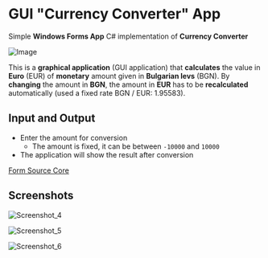 # GUI "Currency Converter" App
Simple **Windows Forms App** C# implementation of **Currency Converter**

<img alt="Image" src="https://user-images.githubusercontent.com/85368212/169101075-ae783a55-9c39-4ec4-9013-d246f2c26b03.png" />

This is a **graphical application** (GUI application) that **calculates** the value in **Euro** (EUR) of **monetary** amount given in **Bulgarian levs** (BGN). By **changing** the amount in **BGN**, the amount in **EUR** has to be **recalculated** automatically (used a fixed rate BGN / EUR: 1.95583).

## Input and Output
 - Enter the amount for conversion
    - The amount is fixed, it can be between `-10000` and `10000`
 - The application will show the result after conversion

[Form Source Core](ConverterForm.cs)

## Screenshots

![Screenshot_4](https://user-images.githubusercontent.com/85368212/169105647-fb95cd29-4fc1-41c2-92cb-5e91d50338fc.png)

![Screenshot_5](https://user-images.githubusercontent.com/85368212/169105672-07d61356-970f-4f54-b101-39bb8ff4f6af.png)

![Screenshot_6](https://user-images.githubusercontent.com/85368212/169105683-d5ebb0ba-a98e-46b1-adc7-52e27ff5a5b5.png)
